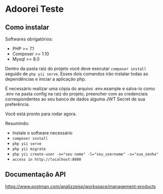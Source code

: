# Adoorei Teste

## Como instalar

Softwares obrigatórios:

- PHP >= 7.1
- Composer >= 1.10
- Mysql >= 8.0

Dentro da pasta raiz do projeto você deve executar `composer install` seguido de `php yii serve`. Esses dois comandos irão
instalar todas as dependências e iniciar a aplicação php.

É necessário realizar uma cópia do arquivo .env.example e salva-lo como .env na pasta config na raiz do projeto, preencher com as credenciais correspondentes ao seu banco de dados alguma JWT Secret de sua preferência.

Você está pronto para rodar agora.

Resumindo:

- Instale o software necessário
- `composer install`
- `php yii serve`
- `php yii migrate`
- `php yii create-user -n="seu nome" -l="seu_username" -s="sua_senha"`
- `access in http://localhost:8080`

## Documentação API

https://www.postman.com/analizzeisp/workspace/management-products
